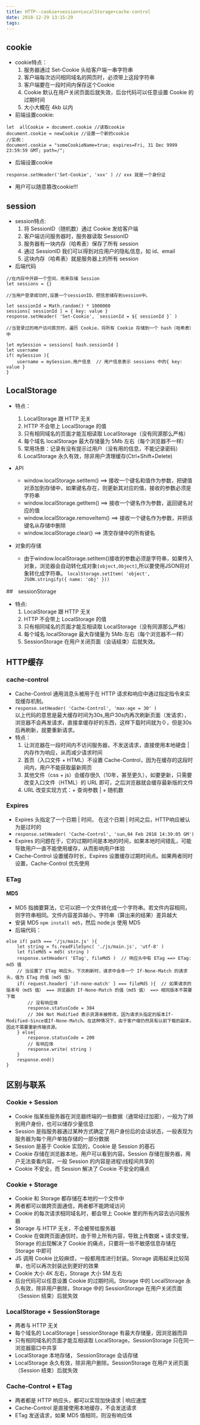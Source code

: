```yaml
---
title: HTTP--cookie+session+LocalStorage+cache-control
date: 2018-12-29 13:15:29
tags:
---
```

## cookie

- cookie特点：
  1. 服务器通过 Set-Cookie 头给客户端一串字符串
  2. 客户端每次访问相同域名的网页时，必须带上这段字符串
  3. 客户端要在一段时间内保存这个Cookie
  4. Cookie 默认在用户关闭页面后就失效，后台代码可以任意设置 Cookie 的过期时间
  5. 大小大概在 4kb 以内
-  前端设置cookie:
```
let  allCookie = document.cookie //读取cookie
document.cookie = newCookie //设置一个新的cookie
//实例：
document.cookie = "someCookieName=true; expires=Fri, 31 Dec 9999 23:59:59 GMT; path=/";
```
-  后端设置cookie

`response.setHeader('Set-Cookie', 'xxx' ) // xxx 就是一个身份证`

-  用户可以随意篡改cookie!!!

## session

- session特点:
  1. 将 SessionID（随机数）通过 Cookie 发给客户端
  2. 客户端访问服务器时，服务器读取 SessionID
  3. 服务器有一块内存（哈希表）保存了所有 session
  4. 通过 SessionID 我们可以得到对应用户的隐私信息，如 id、email
  5. 这块内存（哈希表）就是服务器上的所有 session
- 后端代码

```
//在内存中开辟一个空间，用来存储 Session
let sessions = {}

//当用户登录成功时,设置一个sessionID，把信息储存到session中。

let sessionId = Math.random() * 1000000
sessions[ sessionId ] = { key: value } 
response.setHeader( 'Set-Cookie', `sessionId = ${ sessionId }` ) 

//当登录过的用户访问首页时，遍历 Cookie，将所有 Cookie 存储到一个 hash（哈希表）中

let mySession = sessions[ hash.sessionId ]
let username
if( mySession ){
    username = mySession.用户信息  // 用户信息表示 sessions 中的{ key: value }
}

```
## LocalStorage

- 特点：
    1. LocalStorage 跟 HTTP 无关
    2. HTTP 不会带上 LocalStorage 的值
    3. 只有相同域名的页面才能互相读取 LocalStorage（没有同源那么严格）
    4. 每个域名 localStorage 最大存储量为 5Mb 左右（每个浏览器不一样）
    5. 常用场景：记录有没有提示过用户（没有用的信息，不能记录密码）
    6. LocalStorage 永久有效，除非用户清理缓存(Ctrl+Shift+Delete)

- API

    - window.localStorage.setItem() ==> 接收一个键名和值作为参数，把键值对添加到存储中，如果键名存在，则更新其对应的值，接收的参数必须是字符串
    - window.localStorage.getItem() ==> 接收一个键名作为参数，返回键名对应的值
    - window.localStorage.removeItem() ==> 接收一个键名作为参数，并把该键名从存储中删除
    - window.localStorage.clear() ==> 清空存储中的所有键名
- 对象的存储
    - 由于window.localStorage.setItem()接收的参数必须是字符串，如果传入对象，浏览器会自动转化成对象`[object,Object]`,所以要使用JSON将对象转化成字符串。
    `localStorage.setItem( 'object', JSON.stringify({ name: 'obj' }))`

##　sessionStorage

- 特点:
    1. LocalStorage 跟 HTTP 无关
    2. HTTP 不会带上 LocalStorage 的值
    3. 只有相同域名的页面才能互相读取 LocalStorage（没有同源那么严格）
    4. 每个域名 localStorage 最大存储量为 5Mb 左右（每个浏览器不一样）
    5. SessionStorage 在用户关闭页面（会话结束）后就失效。

## HTTP缓存
###  cache-control

- Cache-Control 通用消息头被用于在 HTTP 请求和响应中通过指定指令来实现缓存机制。
- ` response.setHeader( 'Cache-Control', 'max-age = 30' ) `<br>
  以上代码的意思是最大缓存时间为30s,用户30s内再次刷新页面（发请求），浏览器不会再发请求，直接拿缓存好的东西，这样下载时间就为０，但是30s后再刷新，就要重新请求。
- 特点：
    1. 让浏览器在一段时间内不访问服务器，不发送请求，直接使用本地硬盘 | 内存作为响应，从而减少请求时间
    2. 首页（入口文件 + HTML）不设置 Cache-Control，因为在缓存的这段时间内，用户不能获取最新网页
    3. 其他文件（css + js）会缓存很久（10年，甚至更久），如要更新，只需要改变入口文件（HTML）的 URL 即可，之后浏览器就会缓存最新版的文件
    4. URL 改变实现方式：+ 查询参数 | + 随机数
   
### Expires

- Expires 头指定了一个日期 | 时间， 在这个日期 | 时间之后，HTTP响应被认为是过时的
-  `response.setHeader( 'Cache-Control', 'sun,04 Feb 2018 14:39:05 GM') `
-  Expires 的问题在于，它的过期时间是本地的时间，如果本地时间错乱，可能导致用户一直不能使用缓存，从而影响用户体验
-  Cache-Control 设置缓存时长，Expires 设置缓存过期时间点。如果两者同时设置，Cache-Control 优先使用

### ETag

#### MD5
- MD5 指摘要算法，它可以把一个文件转化成一个字符串。若文件内容相同，则字符串相同。文件内容差异越小，字符串（算出来的结果）差异越大
- 安装 MD5 `npm install md5`，然后 node.js 使用 MD5
- 后端代码：

```
else if( path === '/js/main.js' ){
    let string = fs.readFileSync( './js/main.js', 'utf-8' )
    let fileMd5 = md5( string )
    response.setHeader( 'ETag', fileMd5 )  // 响应头中有 ETag ==> ETag: md5 值
    // 当设置了 ETag 响应头，下次刷新时，请求中会多一个 If-None-Match 的请求头，值为 ETag 的值（md5 值）
    if( request.header[ 'if-none-match' ] === fileMd5 ){  // 如果请求的版本号（md5 值） === 浏览器的 If-None-Match 的值（md5 值） ==> 相同版本不需要下载
        // 没有响应体
        response.statusCode = 304  
        // 304 Not Modified 表示资源未被修改，因为请求头指定的版本If-Modified-Since或If-None-Match。在这种情况下，由于客户端仍然具有以前下载的副本，因此不需要重新传输资源。
    } else{
        response.statusCode = 200
        // 有响应体
        response.write( string )
    }
    response.end()
}
```
## 区别与联系

### Cookie + Session

- Cookie 指某些服务器在浏览器终端的一些数据（通常经过加密），一般为了辨别用户身份，也可以储存少量信息
- Session 是指服务器通过某种方式确定了用户身份后的会话状态，一般表现为服务器为每个用户单独存储的一部分数据
- Session 是基于 Cookie 实现的，Cookie 是 Session 的基石
- Cookie 存储在浏览器本地，用户可以看到内容。Session 存储在服务器，用户无法查看内容，一般 Session 的内容是进程\线程间共享的
- Cookie 不安全，而 Session 解决了 Cookie 不安全的痛点

### Cookie + Storage

- Cookie 和 Storage 都存储在本地的一个文件中
- 两者都可以做跨页面通信，两者都不能跨域访问
- Cookie 的每次请求相同域名时，都会带上 Cookie 里的所有内容去访问服务器
- Storage 与 HTTP 无关，不会被带给服务器
- Cookie 在做跨页面通信时，由于带上所有内容，导致上传数据 + 请求变慢，Storage 的出现解决了 Cookie 的痛点，只要将一些不敏感信息存储在 Storage 中即可
- JS 调用 Cookie 比较麻烦，一般都用库进行封装。Storage 调用起来比较简单，也可以再次封装达到更好的效果
- Cookie 大小 4K 左右，Storage 大小 5M 左右
- 后台代码可以任意设置 Cookie 的过期时间。Storage 中的 LocalStorage 永久有效，除非用户删除，Storage 中的 SessionStorage 在用户关闭页面（Session 结束）后就失效

### LocalStorage + SessionStorage

- 两者与 HTTP 无关
- 每个域名的 LocalStorage | sessionStorage 有最大存储量，因浏览器而异
- 只有相同域名的页面才能互相读取 LocalStorage。SessionStorage 只在同一浏览器窗口中共享
- LocalStorage 本地存储， SessionStorage 会话存储
- LocalStorage 永久有效，除非用户删除。SessionStorage 在用户关闭页面（Session 结束）后就失效

### Cache-Control + ETag

- 两者都是 HTTP 响应头，都可以实现加快请求 | 响应速度
- Cache-Control 是直接使用本地缓存，不会发送请求
- ETag 发送请求，如果 MD5 值相同，则没有响应体





